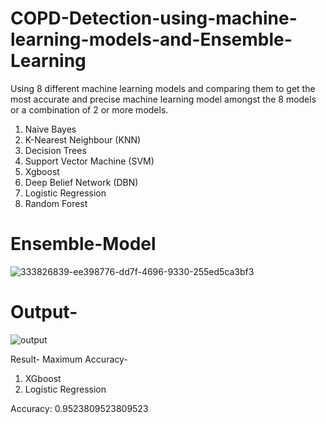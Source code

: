 # COPD-Detection-using-machine-learning-models-and-Ensemble-Learning

Using 8 different machine learning models and comparing them to get the most accurate and precise machine learning model amongst the 8 models or a combination of 2 or more models. 

1. Naive Bayes
2. K-Nearest Neighbour (KNN)
3. Decision Trees
4. Support Vector Machine (SVM)
5. Xgboost
6. Deep Belief Network (DBN)
7. Logistic Regression
8. Random Forest

# Ensemble-Model

![333826839-ee398776-dd7f-4696-9330-255ed5ca3bf3](https://github.com/user-attachments/assets/6790ba61-9a15-46bb-b9c9-27af773e4fb5)

# Output-
![output](https://github.com/user-attachments/assets/3f83d7b8-f3f2-4fbb-9944-1e6d41a7fc4d)

Result- 
Maximum Accuracy- 
1. XGboost 
2. Logistic Regression

Accuracy: 0.9523809523809523
